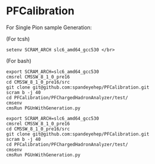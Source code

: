 # PFCalibration  
For Single Pion sample Generation:

(For tcsh)  
```
setenv SCRAM_ARCH slc6_amd64_gcc530 </br>
```
(For bash)
```
export SCRAM_ARCH=slc6_amd64_gcc530
cmsrel CMSSW_8_1_0_pre16
cd CMSSW_8_1_0_pre16/src
git clone git@github.com:spandeyehep/PFCalibration.git
scram b -j 40
cd PFCalibration/PFChargedHadronAnalyzer/test/
cmsenv
cmsRun PGUnWithGeneration.py
```
```
export SCRAM_ARCH=slc6_amd64_gcc530
cmsrel CMSSW_8_1_0_pre16
cd CMSSW_8_1_0_pre16/src
git clone git@github.com:spandeyehep/PFCalibration.git
scram b -j 40
cd PFCalibration/PFChargedHadronAnalyzer/test/
cmsenv
cmsRun PGUnWithGeneration.py
```

